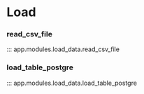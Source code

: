 # Load

<b><h3>read_csv_file</h3></b>
::: app.modules.load_data.read_csv_file

<b><h3>load_table_postgre</h3></b>
::: app.modules.load_data.load_table_postgre